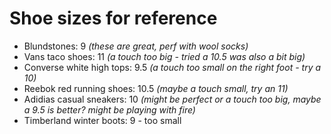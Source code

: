 # Shoe sizes for reference

- Blundstones: 9 _(these are great, perf with wool socks)_
- Vans taco shoes: 11 _(a touch too big - tried a 10.5 was also a bit big)_
- Converse white high tops: 9.5 _(a touch too small on the right foot - try a 10)_
- Reebok red running shoes: 10.5 _(maybe a touch small, try an 11)_
- Adidias casual sneakers: 10 _(might be perfect or a touch too big, maybe a 9.5 is better? might be playing with fire)_
- Timberland winter boots: 9 - too small
